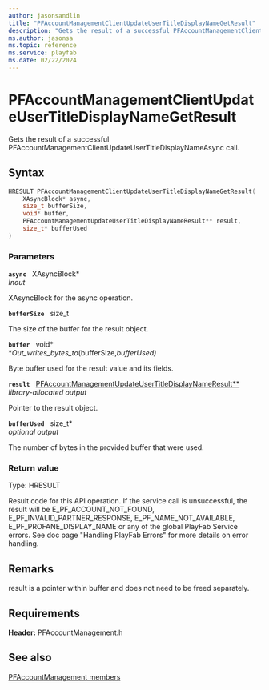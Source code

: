 ```yaml
---
author: jasonsandlin
title: "PFAccountManagementClientUpdateUserTitleDisplayNameGetResult"
description: "Gets the result of a successful PFAccountManagementClientUpdateUserTitleDisplayNameAsync call."
ms.author: jasonsa
ms.topic: reference
ms.service: playfab
ms.date: 02/22/2024
---
```


# PFAccountManagementClientUpdateUserTitleDisplayNameGetResult  

Gets the result of a successful PFAccountManagementClientUpdateUserTitleDisplayNameAsync call.  

## Syntax  
  
```cpp
HRESULT PFAccountManagementClientUpdateUserTitleDisplayNameGetResult(  
    XAsyncBlock* async,  
    size_t bufferSize,  
    void* buffer,  
    PFAccountManagementUpdateUserTitleDisplayNameResult** result,  
    size_t* bufferUsed  
)  
```  
  
### Parameters  
  
**`async`** &nbsp; XAsyncBlock*  
*_Inout_*  
  
XAsyncBlock for the async operation.  
  
**`bufferSize`** &nbsp; size_t  
  
The size of the buffer for the result object.  
  
**`buffer`** &nbsp; void*  
*_Out_writes_bytes_to_(bufferSize,*bufferUsed)*  
  
Byte buffer used for the result value and its fields.  
  
**`result`** &nbsp; [PFAccountManagementUpdateUserTitleDisplayNameResult**](../../pfaccountmanagementtypes/structs/pfaccountmanagementupdateusertitledisplaynameresult.md)  
*library-allocated output*  
  
Pointer to the result object.  
  
**`bufferUsed`** &nbsp; size_t*  
*optional output*  
  
The number of bytes in the provided buffer that were used.  
  
  
### Return value
Type: HRESULT
  
Result code for this API operation. If the service call is unsuccessful, the result will be E_PF_ACCOUNT_NOT_FOUND, E_PF_INVALID_PARTNER_RESPONSE, E_PF_NAME_NOT_AVAILABLE, E_PF_PROFANE_DISPLAY_NAME or any of the global PlayFab Service errors. See doc page "Handling PlayFab Errors" for more details on error handling.
  
## Remarks  
  
result is a pointer within buffer and does not need to be freed separately.
  
## Requirements  
  
**Header:** PFAccountManagement.h
  
## See also  
[PFAccountManagement members](../pfaccountmanagement_members.md)  

  
  
